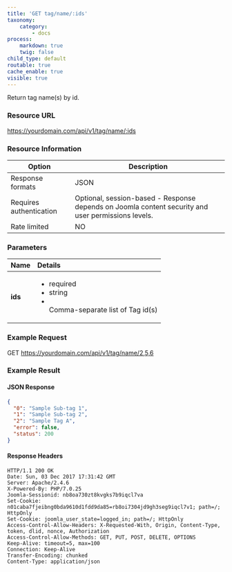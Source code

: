 ```yaml
---
title: 'GET tag/name/:ids'
taxonomy:
    category:
        - docs
process:
    markdown: true
    twig: false
child_type: default
routable: true
cache_enable: true
visible: true
---
```


Return tag name(s) by id.

### Resource URL
https://yourdomain.com/api/v1/tag/name/:ids

### Resource Information

| Option | Description |
| ------ | ----------- |
| Response formats   | JSON |
| Requires authentication | Optional, session-based - Response depends on Joomla content security and user permissions levels. |
| Rate limited    | NO |

### Parameters

|  Name  |  Details  |  
|  :-----          |  :-----          |
|  **ids** | <ul><li>required</li><li>string</li><li></li>Comma-separate list of Tag id(s)</ul> |



### Example Request

GET
https://yourdomain.com/api/v1/tag/name/2,5,6

### Example Result

#### JSON Response

```json
{
  "0": "Sample Sub-tag 1",
  "1": "Sample Sub-tag 2",
  "2": "Sample Tag A",
  "error": false,
  "status": 200
}
```
#### Response Headers
```
HTTP/1.1 200 OK
Date: Sun, 03 Dec 2017 17:31:42 GMT
Server: Apache/2.4.6
X-Powered-By: PHP/7.0.25
Joomla-Sessionid: nb8oa730zt8kvgks7b9iqcl7va
Set-Cookie: n01caba7fjeibng0bda9610d1fdd9da85=rb8oi7304jd9gh3seg9iqcl7v1; path=/; HttpOnly
Set-Cookie: joomla_user_state=logged_in; path=/; HttpOnly
Access-Control-Allow-Headers: X-Requested-With, Origin, Content-Type, token, dlid, nonce, Authorization
Access-Control-Allow-Methods: GET, PUT, POST, DELETE, OPTIONS
Keep-Alive: timeout=5, max=100
Connection: Keep-Alive
Transfer-Encoding: chunked
Content-Type: application/json
```